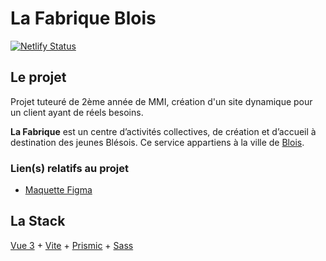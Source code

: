 # La Fabrique Blois

[![Netlify Status](https://api.netlify.com/api/v1/badges/9331cb6f-4b13-4fb0-a7a8-ec32a8713503/deploy-status)](https://app.netlify.com/sites/la-fabrique/deploys)

## Le projet

Projet tuteuré de 2ème année de MMI, création d'un site dynamique pour un client ayant de réels besoins.

<strong>La Fabrique</strong> est un centre d’activités collectives, de création et d’accueil à destination des jeunes Blésois. Ce service appartiens à la ville de [Blois](https://blois.fr).

### Lien(s) relatifs au projet

- [Maquette Figma](https://www.figma.com/file/RVMGkGsQVUgLzOgSqs0YnP/UI-%2F-La-Fabrique?node-id=33%3A2)

## La Stack

[Vue 3](https://v3.vuejs.org/) + [Vite](https://vitejs.dev/) + [Prismic](https://prismic.io/) + [Sass](https://sass-lang.com/)
